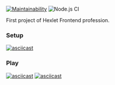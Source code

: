 [![Maintainability](https://api.codeclimate.com/v1/badges/a99a88d28ad37a79dbf6/maintainability)](https://codeclimate.com/github/codeclimate/codeclimate/maintainability) ![Node.js CI](https://github.com/Bringoff/frontend-project-lvl1/workflows/Node.js%20CI/badge.svg)

First project of Hexlet Frontend profession.

### Setup
[![asciicast](https://asciinema.org/a/8jnq0BRCGDY6hFBiySmUd7pF0.svg)](https://asciinema.org/a/8jnq0BRCGDY6hFBiySmUd7pF0)

### Play
[![asciicast](https://asciinema.org/a/vsXwFPg8ZbfKJPjwChAw2RjJA.svg)](https://asciinema.org/a/vsXwFPg8ZbfKJPjwChAw2RjJA)
[![asciicast](https://asciinema.org/a/yNQ8uHslh8cgKBrYdyQLBJVb1.svg)](https://asciinema.org/a/yNQ8uHslh8cgKBrYdyQLBJVb1)